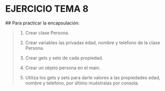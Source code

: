 # EJERCICIO TEMA 8

## Para practicar la encapsulación:

> 1. Crear clase Persona.
>  
> 2. Crear variables las privadas edad, nombre y telefono de la clase Persona.
> 
> 3. Crear gets y sets de cada propiedad.
> 
> 4. Crear un objeto persona en el main.
> 
> 5. Utiliza los gets y sets para darle valores a las propiedades edad, nombre y telefono, por último muéstralas por consola.